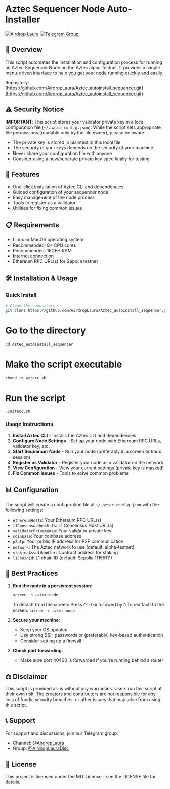 # Aztec Sequencer Node Auto-Installer

[![Airdrop Laura](https://img.shields.io/badge/Airdrop-Laura-blue)](https://t.me/AirdropLaura)
[![Telegram Group](https://img.shields.io/badge/Telegram-Group-blue)](https://t.me/AirdropLauraDisc)

## 🔶 Overview

This script automates the installation and configuration process for running an Aztec Sequencer Node on the Aztec alpha-testnet. It provides a simple menu-driven interface to help you get your node running quickly and easily.

Repository: [https://github.com/AirdropLaura/Aztec_autoinstall_sequencer.git](https://github.com/AirdropLaura/Aztec_autoinstall_sequencer.git)

## ⚠️ Security Notice

**IMPORTANT**: This script stores your validator private key in a local configuration file (`~/.aztec-config.json`). While the script sets appropriate file permissions (readable only by the file owner), please be aware:

- The private key is stored in plaintext in this local file
- The security of your keys depends on the security of your machine
- Never share your configuration file with anyone
- Consider using a new/separate private key specifically for testing

## 🚀 Features

- One-click installation of Aztec CLI and dependencies
- Guided configuration of your sequencer node
- Easy management of the node process
- Tools to register as a validator
- Utilities for fixing common issues

## 📋 Requirements

- Linux or MacOS operating system
- Recommended: 8+ CPU cores
- Recommended: 16GB+ RAM
- Internet connection
- Ethereum RPC URL(s) for Sepolia testnet

## 🛠️ Installation & Usage

### Quick Install

```bash
# Clone the repository
git clone https://github.com/AirdropLaura/Aztec_autoinstall_sequencer.git
```
# Go to the directory
```
cd Aztec_autoinstall_sequencer
```
# Make the script executable
```
chmod +x aztecc.sh
```
# Run the script
```
./aztecc.sh
```

### Usage Instructions

1. **Install Aztec CLI** - Installs the Aztec CLI and dependencies
2. **Configure Node Settings** - Set up your node with Ethereum RPC URLs, validator key, etc.
3. **Start Sequencer Node** - Run your node (preferably in a screen or tmux session)
4. **Register as Validator** - Register your node as a validator on the network
5. **View Configuration** - View your current settings (private key is masked)
6. **Fix Common Issues** - Tools to solve common problems

## 📊 Configuration

The script will create a configuration file at `~/.aztec-config.json` with the following settings:

- `ethereumHosts`: Your Ethereum RPC URL(s)
- `l1ConsensusHostUrls`: L1 Consensus Host URL(s)
- `validatorPrivateKey`: Your validator private key
- `coinbase`: Your coinbase address
- `p2pIp`: Your public IP address for P2P communication
- `network`: The Aztec network to use (default: alpha-testnet)
- `stakingAssetHandler`: Contract address for staking
- `l1ChainId`: L1 chain ID (default: Sepolia 11155111)

## 📝 Best Practices

1. **Run the node in a persistent session**:
   ```bash
   screen -S aztec-node
   ```
   
   To detach from the screen: Press `Ctrl+A` followed by `D`
   To reattach to the screen: `screen -r aztec-node`

2. **Secure your machine**:
   - Keep your OS updated
   - Use strong SSH passwords or (preferably) key-based authentication
   - Consider setting up a firewall

3. **Check port forwarding**:
   - Make sure port 40400 is forwarded if you're running behind a router

## ⚖️ Disclaimer

This script is provided as-is without any warranties. Users run this script at their own risk. The creators and contributors are not responsible for any loss of funds, security breaches, or other issues that may arise from using this script.

## 📞 Support

For support and discussions, join our Telegram group:
- Channel: [@AirdropLaura](https://t.me/AirdropLaura)
- Group: [@AirdropLauraDisc](https://t.me/AirdropLauraDisc)

## 📄 License

This project is licensed under the MIT License - see the LICENSE file for details.

